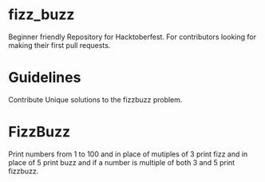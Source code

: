# fizz_buzz
Beginner friendly Repository for Hacktoberfest.
For contributors looking for making their first pull requests. 

# Guidelines
Contribute Unique solutions to the fizzbuzz problem.

# FizzBuzz
Print numbers from 1 to 100 and in place of mutiples of 3 print fizz and in place of 5 print buzz and if a number is multiple of both 3 and 5 print fizzbuzz.
